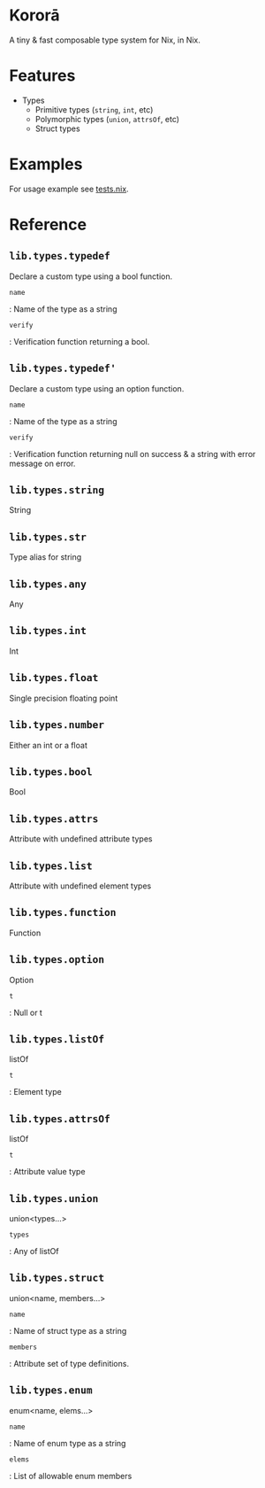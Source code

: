 # Kororā
A tiny & fast composable type system for Nix, in Nix.

# Features

- Types
  - Primitive types (`string`, `int`, etc)
  - Polymorphic types (`union`, `attrsOf`, etc)
  - Struct types

# Examples
For usage example see [tests.nix](./tests.nix).

# Reference

## `lib.types.typedef`

Declare a custom type using a bool function.

`name`

: Name of the type as a string


`verify`

: Verification function returning a bool.


## `lib.types.typedef'`

Declare a custom type using an option<str> function.

`name`

: Name of the type as a string


`verify`

: Verification function returning null on success & a string with error message on error.


## `lib.types.string`

String

## `lib.types.str`

Type alias for string

## `lib.types.any`

Any

## `lib.types.int`

Int

## `lib.types.float`

Single precision floating point

## `lib.types.number`

Either an int or a float

## `lib.types.bool`

Bool

## `lib.types.attrs`

Attribute with undefined attribute types

## `lib.types.list`

Attribute with undefined element types

## `lib.types.function`

Function

## `lib.types.option`

Option<t>

`t`

: Null or t


## `lib.types.listOf`

listOf<t>

`t`

: Element type


## `lib.types.attrsOf`

listOf<t>

`t`

: Attribute value type


## `lib.types.union`

union<types...>

`types`

: Any of listOf<t>


## `lib.types.struct`

union<name, members...>

`name`

: Name of struct type as a string


`members`

: Attribute set of type definitions.


## `lib.types.enum`

enum<name, elems...>

`name`

: Name of enum type as a string


`elems`

: List of allowable enum members


